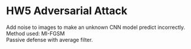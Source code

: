 # HW5 Adversarial Attack
 Add noise to images to make an unknown CNN model predict incorrectly. </br>
 Method used: MI-FGSM </br>
 Passive defense with average filter. </br>
